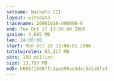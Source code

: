 ```yaml
---
setname: Waikato III
layout: witsdata
tracename: 20061016-000000-0
end: Tue Oct 17 13:00:00 2006
gzsize: 4,695 MB
len: 24:00:00
start: Mon Oct 16 13:00:01 2006
totalwirelen: 83,217 MB
pkts: 180 million
size: 13,753 MB
md5: b666f1568ffc1aae99ae3dec542abfa4
---
```


